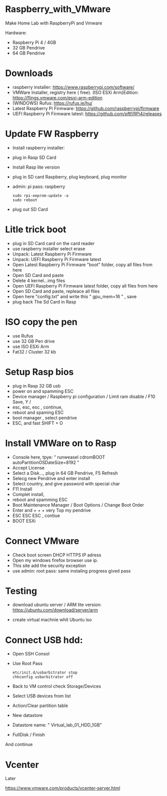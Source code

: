 # Raspberry_with_VMware

Make Home Lab with RaspberryPi and Vmware

 Hardware:

 - Raspberry Pi 4 / 4GB 
 - 32 GB Pendrive
 - 64 GB Pendrive

# Downloads

- raspberry installer: https://www.raspberrypi.com/software/
- VMWare Installer, registry here ( free). (ISO ESXi Arm)Edition: https://flings.vmware.com/esxi-arm-edition
- (WINDOWS) Rufus: https://rufus.ie/hu/
- Latest Raspberry Pi Firmware: https://github.com/raspberrypi/firmware
- UEFI Raspberry Pi Firmware latest: https://github.com/pftf/RPi4/releases

# Update FW Raspberry

- Install raspberry installer: 
- plug in Rasp SD Card
- Install Rasp lite version
- plug in SD card Raspberry, plug keyboard, plug monitor 
- admin: pi pass: raspberry
   
      sudo rpi-eeprom-update -a
      sudo reboot

- plug out SD Card

# Litle trick boot

 - plug in SD Card card on the card reader
 - use raspberry installer select erase
 - Unpack: Latest Raspberry Pi Firmware
 - Unpack: UEFI Raspberry Pi Firmware latest
 - Open Latest Raspberry Pi Firmware "boot" folder, copy all files from here
 - Open SD Card and paste 
 - Delete 4 kernel...img files
 - Open UEFI Raspberry Pi Firmware latest folder, copy all files from here
 - Open SD Card and paste, repleace all files
 - Open here "config.txt" and write this " gpu_mem=16 " , save
 - plug back The Sd Card in Rasp

 # ISO copy the pen

  - use Rufus
  - use 32 GB Pen drive
  - use ISO ESXi Arm
  - Fat32 / Cluster 32 kb

  # Setup Rasp bios   

  - plug in Rasp 32 GB usb
  - power on and spamming ESC
  - Device manager / Raspberry pi configuration / Limit ram disable / F10 Save, Y /
  - esc, esc, esc , continue,
  - reboot and spaming ESC
  - boot manager , select pendrive
  - ESC, and fast SHIFT + O

  # Install VMWare on to Rasp

  - Console here, tpye: " runweasel cdromBOOT  autoPartitionOSDateSize=8192 "
  - Accept License
  - Select a Disk..., plug in 64 GB Pendrive, F5 Refresh
  - Selecg new Pendrive and enter install
  - Select country, and give password with special char
  - F11 Install
  - Complet install,
  - reboot and spamming ESC
  - Boot Maintenance Manager / Boot Options / Change Boot Order
  - Enter and + + + very Top my pendrive
  - ESC ESC ESC , contiue
  - BOOT ESXi
# Connect VMware

- Check boot screen DHCP HTTPS IP adress
- Open my windows firefox browser use ip.
- This site add the security exception
- use admin: root pass: same instaling progress gived pass


# Testing

- download ubuntu server / ARM lite version:
https://ubuntu.com/download/server/arm

- create virtual machnie whit Ubuntu iso

# Connect USB hdd:

- Open SSH Consol
- Use Root Pass

      etc/init.d/usbarbitrator stop
      chkconfig usbarbitrator off

- Back to VM control check Storage/Devices
- Select USB devices from list
- Action/Clear partition table
- New datastore
- Datastore name: " Virtual_lab_01_HDD_1GB"
- FullDisk / Finish

And continue 

# Vcenter

Later

https://www.vmware.com/products/vcenter-server.html

